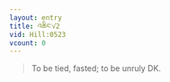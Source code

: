 ```yaml
---
layout: entry
title: འཆིང་√2
vid: Hill:0523
vcount: 0
---
```

> To be tied, fasted; to be unruly DK\.

